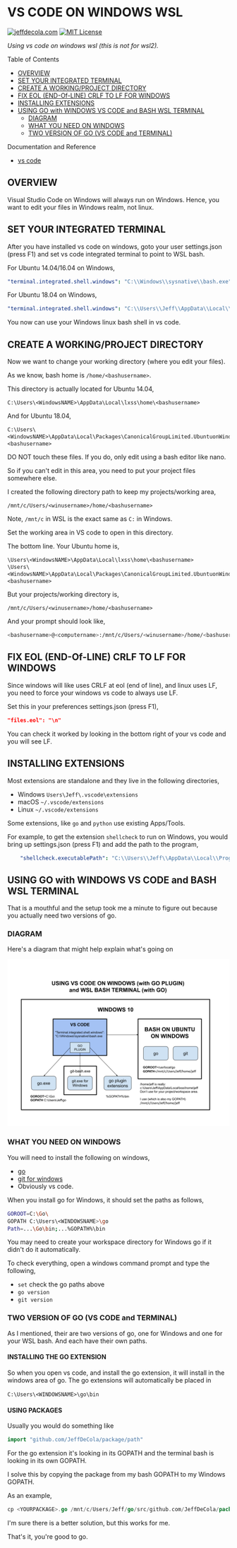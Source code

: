# VS CODE ON WINDOWS WSL

[![jeffdecola.com](https://img.shields.io/badge/website-jeffdecola.com-blue)](https://jeffdecola.com)
[![MIT License](https://img.shields.io/:license-mit-blue.svg)](https://jeffdecola.mit-license.org)

_Using vs code on windows wsl (this is not for wsl2)._

Table of Contents

* [OVERVIEW](https://github.com/JeffDeCola/my-cheat-sheets/blob/master/software/development/development-environments/visual-studio-code-cheat-sheet/vs-code-on-windows-wsl.md#overview)
* [SET YOUR INTEGRATED TERMINAL](https://github.com/JeffDeCola/my-cheat-sheets/blob/master/software/development/development-environments/visual-studio-code-cheat-sheet/vs-code-on-windows-wsl.md#set-your-integrated-terminal)
* [CREATE A WORKING/PROJECT DIRECTORY](https://github.com/JeffDeCola/my-cheat-sheets/blob/master/software/development/development-environments/visual-studio-code-cheat-sheet/vs-code-on-windows-wsl.md#create-a-workingproject-directory)
* [FIX EOL (END-Of-LINE) CRLF TO LF FOR WINDOWS](https://github.com/JeffDeCola/my-cheat-sheets/blob/master/software/development/development-environments/visual-studio-code-cheat-sheet/vs-code-on-windows-wsl.md#fix-eol-end-of-line-crlf-to-lf-for-windows)
* [INSTALLING EXTENSIONS](https://github.com/JeffDeCola/my-cheat-sheets/blob/master/software/development/development-environments/visual-studio-code-cheat-sheet/vs-code-on-windows-wsl.md#installing-extensions)
* [USING GO with WINDOWS VS CODE and BASH WSL TERMINAL](https://github.com/JeffDeCola/my-cheat-sheets/blob/master/software/development/development-environments/visual-studio-code-cheat-sheet/vs-code-on-windows-wsl.md#using-go-with-windows-vs-code-and-bash-wsl-terminal)
  * [DIAGRAM](https://github.com/JeffDeCola/my-cheat-sheets/blob/master/software/development/development-environments/visual-studio-code-cheat-sheet/vs-code-on-windows-wsl.md#diagram)
  * [WHAT YOU NEED ON WINDOWS](https://github.com/JeffDeCola/my-cheat-sheets/blob/master/software/development/development-environments/visual-studio-code-cheat-sheet/vs-code-on-windows-wsl.md#what-you-need-on-windows)
  * [TWO VERSION OF GO (VS CODE and TERMINAL)](https://github.com/JeffDeCola/my-cheat-sheets/blob/master/software/development/development-environments/visual-studio-code-cheat-sheet/vs-code-on-windows-wsl.md#two-version-of-go-vs-code-and-terminal)

Documentation and Reference

* [vs code](https://github.com/JeffDeCola/my-cheat-sheets/tree/master/software/development/development-environments/visual-studio-code-cheat-sheet)

## OVERVIEW

Visual Studio Code on Windows will always run on Windows.
Hence, you want to edit your files in Windows realm, not linux.

## SET YOUR INTEGRATED TERMINAL

After you have installed vs code on windows, goto your user
settings.json (press F1) and set
vs code integrated terminal to point to WSL bash.

For Ubuntu 14.04/16.04 on Windows,

```yaml
"terminal.integrated.shell.windows": "C:\\Windows\\sysnative\\bash.exe",
```

For Ubuntu 18.04 on Windows,

```yaml
"terminal.integrated.shell.windows": "C:\\Users\\Jeff\\AppData\\Local\\Microsoft\\WindowsApps\\ubuntu1804.exe",
```

You now can use your Windows linux bash shell in vs code.

## CREATE A WORKING/PROJECT DIRECTORY

Now we want to change your working directory (where you edit your files).

As we know, bash home is `/home/<bashusername>`.

This directory is actually located for Ubuntu 14.04,

```text
C:\Users\<WindowsNAME>\AppData\Local\lxss\home\<bashusername>
```

And for Ubuntu 18.04,

```text
C:\Users\<WindowsNAME>\AppData\Local\Packages\CanonicalGroupLimited.UbuntuonWindows_79rhkp1fndgsc\LocalState\rootfs\home\<bashusername>
```

DO NOT touch these files.  If you do, only edit using
a bash editor like nano.

So if you can't edit in this area, you need
to put your project files somewhere else.

I created the following directory path to keep my projects/working area,

```text
/mnt/c/Users/<winusername>/home/<bashusername>
```

Note, `/mnt/c` in WSL is the exact same as `C:` in Windows.

Set the working area in VS code to open in this directory.

The bottom line. Your Ubuntu home is,

```text
\Users\<WindowsNAME>\AppData\Local\lxss\home\<bashusername>
\Users\<WindowsNAME>\AppData\Local\Packages\CanonicalGroupLimited.UbuntuonWindows_79rhkp1fndgsc\LocalState\rootfs\home\<bashusername>
```

But your projects/working directory is,

```text
/mnt/c/Users/<winusername>/home/<bashusername>
```

And your prompt should look like,

```bash
<bashusername>@<computername>:/mnt/c/Users/<winusername>/home/<bashusername>
```

## FIX EOL (END-Of-LINE) CRLF TO LF FOR WINDOWS

Since windows will like uses CRLF at eol (end of line), and linux uses LF,
you need to force your windows vs code to always use LF.

Set this in your preferences settings.json (press F1),

```json
"files.eol": "\n"
```

You can check it worked by looking in the bottom right of your vs code
and you will see LF.

## INSTALLING EXTENSIONS

Most extensions are standalone and they live in the following directories,

* Windows `Users\Jeff\.vscode\extensions`
* macOS `~/.vscode/extensions`
* Linux `~/.vscode/extensions`

Some extensions, like `go` and `python` use existing Apps/Tools.

For example, to get the extension `shellcheck` to run on Windows, you
would bring up settings.json (press F1) and add the path to the program,

```yaml
    "shellcheck.executablePath": "C:\\Users\\Jeff\\AppData\\Local\\Programs\\shellcheck\\shellcheck-stable.exe",
```

## USING GO with WINDOWS VS CODE and BASH WSL TERMINAL

That is a mouthful and the setup took me a minute to
figure out because you actually need two versions of go.

### DIAGRAM

Here's a diagram that might help explain what's going on

![IMAGE - USING GO with WINDOWS VS CODE and BASH WSL TERMINAL - IMAGE](../../../../docs/pics/software/development/vs-code-using-go-with-windows-vs-code-and-bash-wsl-terminal.svg)

### WHAT YOU NEED ON WINDOWS

You will need to install the following on windows,

* [go](https://golang.org/doc/install)
* [git for windows](https://git-scm.com/downloads)
* Obviously vs code.

When you install go for Windows, it should set the paths as follows,

```bash
GOROOT=C:\Go\
GOPATH C:\Users\<WINDOWSNAME>\go
Path=...\Go\bin;...%GOPATH%\bin
```

You may need to create your workspace directory for Windows go
if it didn't do it automatically.

To check everything, open a windows command prompt and
type the following,

* `set` check the go paths above
* `go version`
* `git version`

### TWO VERSION OF GO (VS CODE and TERMINAL)

As I mentioned, their are two versions of go, one for Windows and
one for your WSL bash.  And each have their own paths.

#### INSTALLING THE GO EXTENSION

So when you open vs code, and install the go extension, it will
install in the windows area of go. The go extensions will
automatically be placed in

`C:\Users\<WINDOWSNAME>\go\bin`

#### USING PACKAGES

Usually you would do something like

```go
import "github.com/JeffDeCola/package/path"
```

For the go extension it's looking in its GOPATH and
the terminal bash is looking in its own GOPATH.

I solve this by copying the package from my bash GOPATH to
my Windows GOPATH.

As an example,

```go
cp <YOURPACKAGE>.go /mnt/c/Users/Jeff/go/src/github.com/JeffDeCola/package/path/.
```

I'm sure there is a better solution, but this works for me.

That's it, you're good to go.
